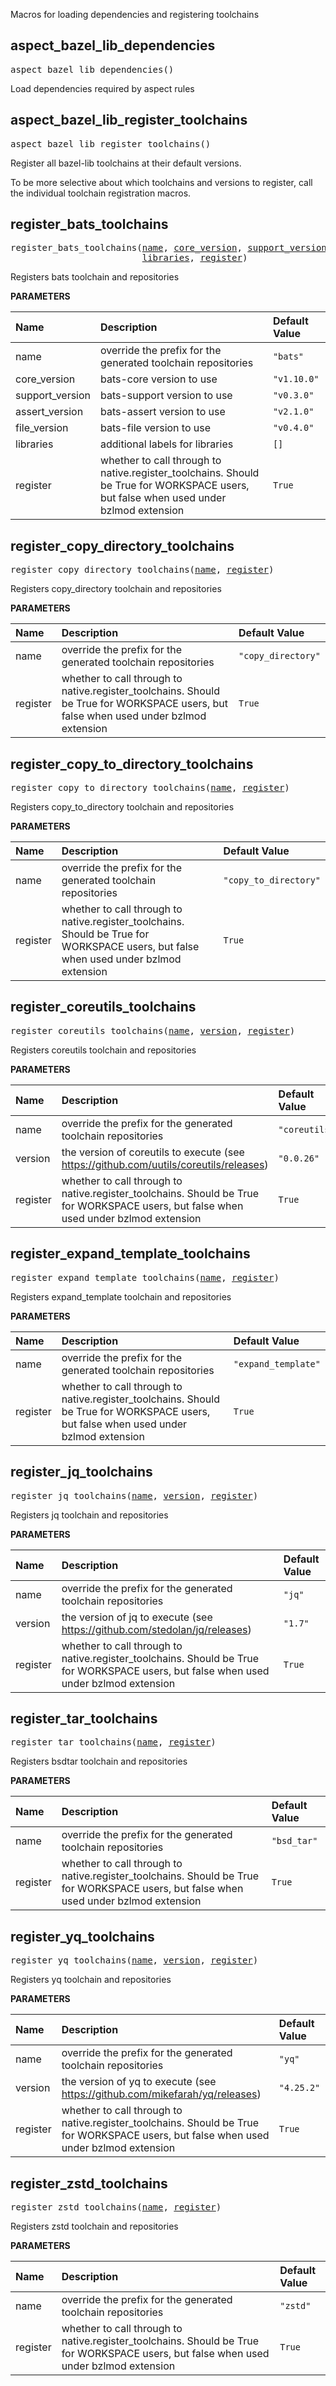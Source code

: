 <!-- Generated with Stardoc: http://skydoc.bazel.build -->

Macros for loading dependencies and registering toolchains

<a id="aspect_bazel_lib_dependencies"></a>

## aspect_bazel_lib_dependencies

<pre>
aspect_bazel_lib_dependencies()
</pre>

Load dependencies required by aspect rules



<a id="aspect_bazel_lib_register_toolchains"></a>

## aspect_bazel_lib_register_toolchains

<pre>
aspect_bazel_lib_register_toolchains()
</pre>

Register all bazel-lib toolchains at their default versions.

To be more selective about which toolchains and versions to register,
call the individual toolchain registration macros.



<a id="register_bats_toolchains"></a>

## register_bats_toolchains

<pre>
register_bats_toolchains(<a href="#register_bats_toolchains-name">name</a>, <a href="#register_bats_toolchains-core_version">core_version</a>, <a href="#register_bats_toolchains-support_version">support_version</a>, <a href="#register_bats_toolchains-assert_version">assert_version</a>, <a href="#register_bats_toolchains-file_version">file_version</a>,
                         <a href="#register_bats_toolchains-libraries">libraries</a>, <a href="#register_bats_toolchains-register">register</a>)
</pre>

Registers bats toolchain and repositories

**PARAMETERS**


| Name  | Description | Default Value |
| :------------- | :------------- | :------------- |
| <a id="register_bats_toolchains-name"></a>name |  override the prefix for the generated toolchain repositories   |  `"bats"` |
| <a id="register_bats_toolchains-core_version"></a>core_version |  bats-core version to use   |  `"v1.10.0"` |
| <a id="register_bats_toolchains-support_version"></a>support_version |  bats-support version to use   |  `"v0.3.0"` |
| <a id="register_bats_toolchains-assert_version"></a>assert_version |  bats-assert version to use   |  `"v2.1.0"` |
| <a id="register_bats_toolchains-file_version"></a>file_version |  bats-file version to use   |  `"v0.4.0"` |
| <a id="register_bats_toolchains-libraries"></a>libraries |  additional labels for libraries   |  `[]` |
| <a id="register_bats_toolchains-register"></a>register |  whether to call through to native.register_toolchains. Should be True for WORKSPACE users, but false when used under bzlmod extension   |  `True` |


<a id="register_copy_directory_toolchains"></a>

## register_copy_directory_toolchains

<pre>
register_copy_directory_toolchains(<a href="#register_copy_directory_toolchains-name">name</a>, <a href="#register_copy_directory_toolchains-register">register</a>)
</pre>

Registers copy_directory toolchain and repositories

**PARAMETERS**


| Name  | Description | Default Value |
| :------------- | :------------- | :------------- |
| <a id="register_copy_directory_toolchains-name"></a>name |  override the prefix for the generated toolchain repositories   |  `"copy_directory"` |
| <a id="register_copy_directory_toolchains-register"></a>register |  whether to call through to native.register_toolchains. Should be True for WORKSPACE users, but false when used under bzlmod extension   |  `True` |


<a id="register_copy_to_directory_toolchains"></a>

## register_copy_to_directory_toolchains

<pre>
register_copy_to_directory_toolchains(<a href="#register_copy_to_directory_toolchains-name">name</a>, <a href="#register_copy_to_directory_toolchains-register">register</a>)
</pre>

Registers copy_to_directory toolchain and repositories

**PARAMETERS**


| Name  | Description | Default Value |
| :------------- | :------------- | :------------- |
| <a id="register_copy_to_directory_toolchains-name"></a>name |  override the prefix for the generated toolchain repositories   |  `"copy_to_directory"` |
| <a id="register_copy_to_directory_toolchains-register"></a>register |  whether to call through to native.register_toolchains. Should be True for WORKSPACE users, but false when used under bzlmod extension   |  `True` |


<a id="register_coreutils_toolchains"></a>

## register_coreutils_toolchains

<pre>
register_coreutils_toolchains(<a href="#register_coreutils_toolchains-name">name</a>, <a href="#register_coreutils_toolchains-version">version</a>, <a href="#register_coreutils_toolchains-register">register</a>)
</pre>

Registers coreutils toolchain and repositories

**PARAMETERS**


| Name  | Description | Default Value |
| :------------- | :------------- | :------------- |
| <a id="register_coreutils_toolchains-name"></a>name |  override the prefix for the generated toolchain repositories   |  `"coreutils"` |
| <a id="register_coreutils_toolchains-version"></a>version |  the version of coreutils to execute (see https://github.com/uutils/coreutils/releases)   |  `"0.0.26"` |
| <a id="register_coreutils_toolchains-register"></a>register |  whether to call through to native.register_toolchains. Should be True for WORKSPACE users, but false when used under bzlmod extension   |  `True` |


<a id="register_expand_template_toolchains"></a>

## register_expand_template_toolchains

<pre>
register_expand_template_toolchains(<a href="#register_expand_template_toolchains-name">name</a>, <a href="#register_expand_template_toolchains-register">register</a>)
</pre>

Registers expand_template toolchain and repositories

**PARAMETERS**


| Name  | Description | Default Value |
| :------------- | :------------- | :------------- |
| <a id="register_expand_template_toolchains-name"></a>name |  override the prefix for the generated toolchain repositories   |  `"expand_template"` |
| <a id="register_expand_template_toolchains-register"></a>register |  whether to call through to native.register_toolchains. Should be True for WORKSPACE users, but false when used under bzlmod extension   |  `True` |


<a id="register_jq_toolchains"></a>

## register_jq_toolchains

<pre>
register_jq_toolchains(<a href="#register_jq_toolchains-name">name</a>, <a href="#register_jq_toolchains-version">version</a>, <a href="#register_jq_toolchains-register">register</a>)
</pre>

Registers jq toolchain and repositories

**PARAMETERS**


| Name  | Description | Default Value |
| :------------- | :------------- | :------------- |
| <a id="register_jq_toolchains-name"></a>name |  override the prefix for the generated toolchain repositories   |  `"jq"` |
| <a id="register_jq_toolchains-version"></a>version |  the version of jq to execute (see https://github.com/stedolan/jq/releases)   |  `"1.7"` |
| <a id="register_jq_toolchains-register"></a>register |  whether to call through to native.register_toolchains. Should be True for WORKSPACE users, but false when used under bzlmod extension   |  `True` |


<a id="register_tar_toolchains"></a>

## register_tar_toolchains

<pre>
register_tar_toolchains(<a href="#register_tar_toolchains-name">name</a>, <a href="#register_tar_toolchains-register">register</a>)
</pre>

Registers bsdtar toolchain and repositories

**PARAMETERS**


| Name  | Description | Default Value |
| :------------- | :------------- | :------------- |
| <a id="register_tar_toolchains-name"></a>name |  override the prefix for the generated toolchain repositories   |  `"bsd_tar"` |
| <a id="register_tar_toolchains-register"></a>register |  whether to call through to native.register_toolchains. Should be True for WORKSPACE users, but false when used under bzlmod extension   |  `True` |


<a id="register_yq_toolchains"></a>

## register_yq_toolchains

<pre>
register_yq_toolchains(<a href="#register_yq_toolchains-name">name</a>, <a href="#register_yq_toolchains-version">version</a>, <a href="#register_yq_toolchains-register">register</a>)
</pre>

Registers yq toolchain and repositories

**PARAMETERS**


| Name  | Description | Default Value |
| :------------- | :------------- | :------------- |
| <a id="register_yq_toolchains-name"></a>name |  override the prefix for the generated toolchain repositories   |  `"yq"` |
| <a id="register_yq_toolchains-version"></a>version |  the version of yq to execute (see https://github.com/mikefarah/yq/releases)   |  `"4.25.2"` |
| <a id="register_yq_toolchains-register"></a>register |  whether to call through to native.register_toolchains. Should be True for WORKSPACE users, but false when used under bzlmod extension   |  `True` |


<a id="register_zstd_toolchains"></a>

## register_zstd_toolchains

<pre>
register_zstd_toolchains(<a href="#register_zstd_toolchains-name">name</a>, <a href="#register_zstd_toolchains-register">register</a>)
</pre>

Registers zstd toolchain and repositories

**PARAMETERS**


| Name  | Description | Default Value |
| :------------- | :------------- | :------------- |
| <a id="register_zstd_toolchains-name"></a>name |  override the prefix for the generated toolchain repositories   |  `"zstd"` |
| <a id="register_zstd_toolchains-register"></a>register |  whether to call through to native.register_toolchains. Should be True for WORKSPACE users, but false when used under bzlmod extension   |  `True` |


